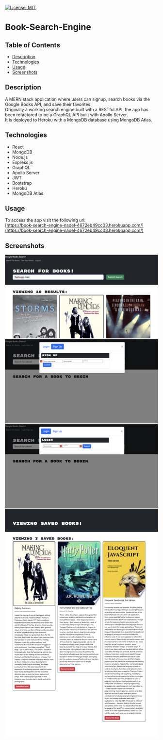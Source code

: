  [![License: MIT](https://img.shields.io/badge/License-MIT-yellow.svg)](https://opensource.org/licenses/MIT)
# Book-Search-Engine 

## Table of Contents 

- [Description](#description)
- [Technologies](#technologies)
- [Usage](#usage)
- [Screenshots](#screenshots)


## Description
 
A MERN stack application where users can signup, search books via the Google Books API, and save their favorites.      
Originally a working search engine built with a RESTful API, the app has been refactored to be a GraphQL API built with Apollo Server.      
It is deployed to Heroku with a MongoDB database using MongoDB Atlas.

## Technologies

- React
- MongoDB
- Node.js
- Express.js
- GraphQL
- Apollo Server
- JWT
- Bootstrap
- Heroku
- MongoDB Atlas

## Usage

To access the app visit the following url:             
[https://book-search-engine-nadel-4672eb49cc03.herokuapp.com/](https://book-search-engine-nadel-4672eb49cc03.herokuapp.com/)   
  

## Screenshots

![Screenshot-searchbooks](./assets/searchbooks.png)
![Screenshot-signup](./assets/signup.png)
![Screenshot-login](./assets/login.png)
![Screenshot-savedbooks](./assets/savedbooks.png)